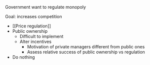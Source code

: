 Government want to regulate monopoly

Goal: increases competition

- [[Price regulation]]
- Public ownership
	- Difficult to implement
	- Alter incentives
		- Motivation of private managers different from public ones
		- Assess relative success of public ownership vs regulation
- Do nothing